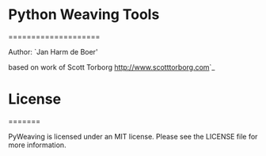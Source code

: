 # Python Weaving Tools
====================

Author: `Jan Harm de Boer'

based on work of Scott Torborg <http://www.scotttorborg.com>`_


# License
=======

PyWeaving is licensed under an MIT license. Please see the LICENSE file for
more information.
